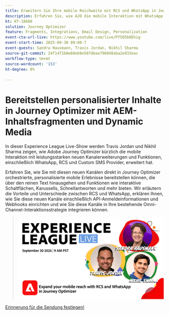 ```yaml
---
title: Erweitern Sie Ihre mobile Reichweite mit RCS und WhatsApp in Journey Optimizer
description: Erfahren Sie, wie AJO die mobile Interaktion mit WhatsApp, RCS und SMS erweitert - umfassende, interaktive und personalisierte Erlebnisse.
kt: KT-18688
solution: Journey Optimizer
feature: Fragments, Integrations, Email Design, Personalization
event-cta-url-live: https://www.youtube.com/live/Pf5O5b0Ehig
event-start-time: 2025-09-30 09:00-7
event-guests: Sandra Hausmann, Travis Jordan, Nikhil Sharma
source-git-commit: 24f1471b0e60eb0e507dbae796048aba2e933eac
workflow-type: tm+mt
source-wordcount: '153'
ht-degree: 0%

---
```


# Bereitstellen personalisierter Inhalte in Journey Optimizer mit AEM-Inhaltsfragmenten und Dynamic Media

In dieser Experience League Live-Show werden Travis Jordan und Nikhil Sharma zeigen, wie Adobe Journey Optimizer kürzlich die mobile Interaktion mit leistungsstarken neuen Kanalerweiterungen und Funktionen, einschließlich WhatsApp, RCS und Custom SMS Provider, erweitert hat.

Erfahren Sie, wie Sie mit diesen neuen Kanälen direkt in Journey Optimizer orchestrierte, personalisierte mobile Erlebnisse bereitstellen können, die über den reinen Text hinausgehen und Funktionen wie interaktive Schaltflächen, Karussells, Schnellantworten und mehr bieten. Wir erläutern die Vorteile und Unterschiede zwischen RCS und WhatsApp, erklären Ihnen, wie Sie diese neuen Kanäle einschließlich API-Anmeldeinformationen und Webhooks einrichten und wie Sie diese Kanäle in Ihre bestehende Omni-Channel-Interaktionsstrategie integrieren können.

> ![Banner anzeigen](../assets/30Sept2025_WebBanner.png)

[Erinnerung für die Sendung festlegen!](https://www.youtube.com/live/Pf5O5b0Ehig)


